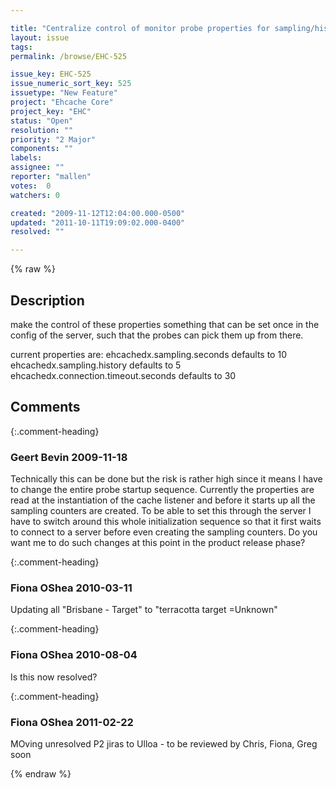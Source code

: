 ```yaml
---

title: "Centralize control of monitor probe properties for sampling/history/timeouts"
layout: issue
tags: 
permalink: /browse/EHC-525

issue_key: EHC-525
issue_numeric_sort_key: 525
issuetype: "New Feature"
project: "Ehcache Core"
project_key: "EHC"
status: "Open"
resolution: ""
priority: "2 Major"
components: ""
labels: 
assignee: ""
reporter: "mallen"
votes:  0
watchers: 0

created: "2009-11-12T12:04:00.000-0500"
updated: "2011-10-11T19:09:02.000-0400"
resolved: ""

---
```




{% raw %}



## Description

<div markdown="1" class="description">

make the control of these properties something that can be set once in the config of the server, such that the probes can pick them up from there.

current properties are:
ehcachedx.sampling.seconds defaults to 10
ehcachedx.sampling.history defaults to 5
ehcachedx.connection.timeout.seconds defaults to 30

</div>

## Comments


{:.comment-heading}
### **Geert Bevin** <span class="date">2009-11-18</span>

<div markdown="1" class="comment">

Technically this can be done but the risk is rather high since it means I have to change the entire probe startup sequence. Currently the properties are read at the instantiation of the cache listener and before it starts up all the sampling counters are created. To be able to set this through the server I have to switch around this whole initialization sequence so that it first waits to connect to a server before even creating the sampling counters. Do you want me to do such changes at this point in the product release phase?

</div>


{:.comment-heading}
### **Fiona OShea** <span class="date">2010-03-11</span>

<div markdown="1" class="comment">

 Updating all "Brisbane - Target" to "terracotta target =Unknown"

</div>


{:.comment-heading}
### **Fiona OShea** <span class="date">2010-08-04</span>

<div markdown="1" class="comment">

Is this now resolved?

</div>


{:.comment-heading}
### **Fiona OShea** <span class="date">2011-02-22</span>

<div markdown="1" class="comment">

MOving unresolved P2 jiras to Ulloa - to be reviewed by Chris, Fiona, Greg soon

</div>



{% endraw %}
